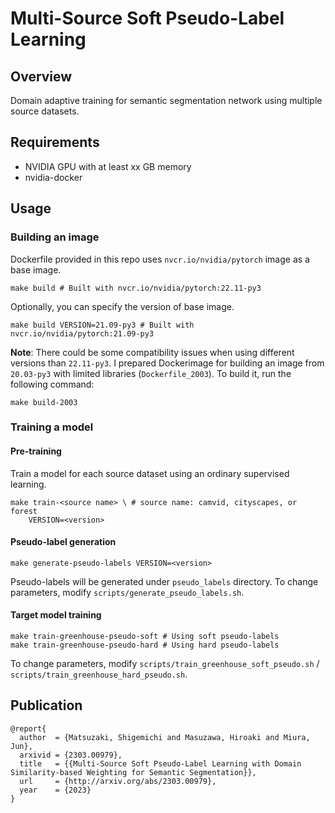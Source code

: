 # Multi-Source Soft Pseudo-Label Learning

## Overview
Domain adaptive training for semantic segmentation network using multiple source datasets.

## Requirements

- NVIDIA GPU with at least xx GB memory
- nvidia-docker

## Usage
### Building an image

Dockerfile provided in this repo uses `nvcr.io/nvidia/pytorch` image as a base image.
```
make build # Built with nvcr.io/nvidia/pytorch:22.11-py3
```
Optionally, you can specify the version of base image.
```
make build VERSION=21.09-py3 # Built with nvcr.io/nvidia/pytorch:21.09-py3
```
**Note**: There could be some compatibility issues when using different versions than `22.11-py3`.
I prepared Dockerimage for building an image from `20.03-py3` with limited libraries (`Dockerfile_2003`). To build it, run the following command:
```
make build-2003
```

### Training a model

#### Pre-training

Train a model for each source dataset using an ordinary supervised learning.
```
make train-<source name> \ # source name: camvid, cityscapes, or forest
    VERSION=<version>
```

#### Pseudo-label generation
```
make generate-pseudo-labels VERSION=<version>
```
Pseudo-labels will be generated under `pseudo_labels` directory.
To change parameters, modify `scripts/generate_pseudo_labels.sh`.

#### Target model training

```
make train-greenhouse-pseudo-soft # Using soft pseudo-labels
make train-greenhouse-pseudo-hard # Using hard pseudo-labels
```
To change parameters, modify `scripts/train_greenhouse_soft_pseudo.sh` / `scripts/train_greenhouse_hard_pseudo.sh`.

## Publication

```
@report{
  author  = {Matsuzaki, Shigemichi and Masuzawa, Hiroaki and Miura, Jun},
  arxivid = {2303.00979},
  title   = {{Multi-Source Soft Pseudo-Label Learning with Domain Similarity-based Weighting for Semantic Segmentation}},
  url     = {http://arxiv.org/abs/2303.00979},
  year    = {2023}
}
```